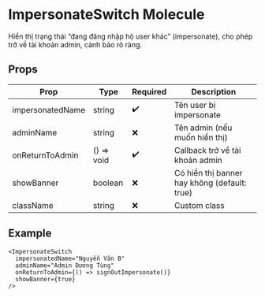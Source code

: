 # ImpersonateSwitch Molecule

Hiển thị trạng thái “đang đăng nhập hộ user khác” (impersonate), cho phép trở về tài khoản admin, cảnh báo rõ ràng.

## Props

| Prop            | Type      | Required | Description                               |
|-----------------|-----------|----------|-------------------------------------------|
| impersonatedName| string    | ✔️       | Tên user bị impersonate                   |
| adminName       | string    | ❌       | Tên admin (nếu muốn hiển thị)             |
| onReturnToAdmin | () => void| ✔️       | Callback trở về tài khoản admin           |
| showBanner      | boolean   | ❌       | Có hiển thị banner hay không (default: true) |
| className       | string    | ❌       | Custom class                              |

## Example

```tsx
<ImpersonateSwitch
  impersonatedName="Nguyễn Văn B"
  adminName="Admin Dương Tùng"
  onReturnToAdmin={() => signOutImpersonate()}
  showBanner={true}
/>
